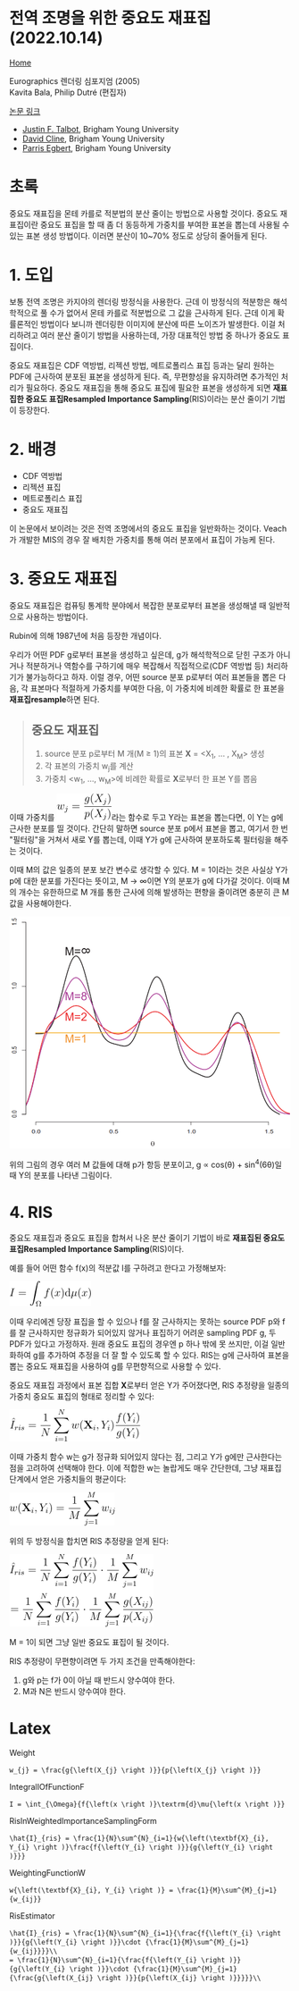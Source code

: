 # 전역 조명을 위한 중요도 재표집 (2022.10.14)
[Home](/README.md)

Eurographics 렌더링 심포지엄 (2005)<br>
Kavita Bala, Philip Dutré (편집자)

[논문 링크](https://diglib.eg.org/handle/10.2312/EGWR.EGSR05.139-146)

* [Justin F. Talbot](http://justintalbot.com/), Brigham Young University
* [David Cline](https://scholar.google.com/citations?user=WYFkt7IAAAAJ&hl=en), Brigham Young University
* [Parris Egbert](https://science.byu.edu/directory/parris-egbert), Brigham Young University

# 초록

중요도 재표집을 몬테 카를로 적분법의 분산 줄이는 방법으로 사용할 것이다. 중요도 재표집이란 중요도 표집을 할 때 좀 더 동등하게 가중치를 부여한 표본을 뽑는데 사용될 수 있는 표본 생성 방법이다. 이러면 분산이 10~70% 정도로 상당히 줄어들게 된다.

# 1. 도입

보통 전역 조명은 카지야의 렌더링 방정식을 사용한다. 근데 이 방정식의 적분항은 해석학적으로 풀 수가 없어서 몬테 카를로 적분법으로 그 값을 근사하게 된다. 근데 이게 확률론적인 방법이다 보니까 렌더링한 이미지에 분산에 따른 노이즈가 발생한다. 이걸 처리하려고 여러 분산 줄이기 방법을 사용하는데, 가장 대표적인 방법 중 하나가 중요도 표집이다.

중요도 재표집은 CDF 역방법, 리젝션 방법, 메트로폴리스 표집 등과는 달리 원하는 PDF에 근사하여 분포된 표본을 생성하게 된다. 즉, 무편향성을 유지하려면 추가적인 처리가 필요하다. 중요도 재표집을 통해 중요도 표집에 필요한 표본을 생성하게 되면 **재표집한 중요도 표집Resampled Importance Sampling**(RIS)이라는 분산 줄이기 기법이 등장한다.

# 2. 배경

* CDF 역방법
* 리젝션 표집
* 메트로폴리스 표집
* 중요도 재표집

이 논문에서 보이려는 것은 전역 조명에서의 중요도 표집을 일반화하는 것이다. Veach가 개발한 MIS의 경우 잘 배치한 가중치를 통해 여러 분포에서 표집이 가능케 된다.

# 3. 중요도 재표집

중요도 재표집은 컴퓨팅 통계학 분야에서 복잡한 분포로부터 표본을 생성해낼 때 일반적으로 사용하는 방법이다.

Rubin에 의해 1987년에 처음 등장한 개념이다.

우리가 어떤 PDF g로부터 표본을 생성하고 싶은데, g가 해석학적으로 닫힌 구조가 아니거나 적분하거나 역함수를 구하기에 매우 복잡해서 직접적으로(CDF 역방법 등) 처리하기가 불가능하다고 하자. 이럴 경우, 어떤 source 분포 p로부터 여러 표본들을 뽑은 다음, 각 표본마다 적절하게 가중치를 부여한 다음, 이 가중치에 비례한 확률로 한 표본을 **재표집resample**하면 된다.

> ## 중요도 재표집
> 1. source 분포 p로부터 M 개(M ≥ 1)의 표본 **X** = <X<sub>1</sub>, ... , X<sub>M</sub>> 생성
> 2. 각 표본의 가중치 w<sub>j</sub>를 계산
> 3. 가중치 <w<sub>1</sub>, &hellip;, w<sub>M</sub>>에 비례한 확률로 **X**로부터 한 표본 Y를 뽑음

이때 가중치를 ![Weight](/Images/ResampledImportanceSampling/Weight.png)라는 함수로 두고 Y라는 표본을 뽑는다면, 이 Y는 g에 근사한 분포를 띨 것이다. 간단히 말하면 source 분포 p에서 표본을 뽑고, 여기서 한 번 "필터링"을 거쳐서 새로 Y를 뽑는데, 이때 Y가 g에 근사하여 분포하도록 필터링을 해주는 것이다.

이때 M의 값은 일종의 분포 보간 변수로 생각할 수 있다. M = 1이라는 것은 사실상 Y가 p에 대한 분포를 가진다는 뜻이고, M → ∞이면 Y의 분포가 g에 다가갈 것이다. 이때 M의 개수는 유한하므로 M 개를 통한 근사에 의해 발생하는 편향을 줄이려면 충분히 큰 M 값을 사용해야한다.

![Figure1](/Images/ResampledImportanceSampling/Figure1.png)

위의 그림의 경우 여러 M 값들에 대해 p가 항등 분포이고, g ∝ cos(&theta;) + sin<sup>4</sup>(6&theta;)일 때 Y의 분포를 나타낸 그림이다.

# 4. RIS

중요도 재표집과 중요도 표집을 합쳐서 나온 분산 줄이기 기법이 바로 **재표집된 중요도 표집Resampled Importance Sampling**(RIS)이다.

예를 들어 어떤 함수 f(x)의 적분값 I를 구하려고 한다고 가정해보자:

![IntegralIOfFunctionF](/Images/ResampledImportanceSampling/IntegralIOfFunctionF.png)

이때 우리에겐 당장 표집을 할 수 있으나 f를 잘 근사하지는 못하는 source PDF p와 f를 잘 근사하지만 정규화가 되어있지 않거나 표집하기 어려운 sampling PDF g, 두 PDF가 있다고 가정하자. 원래 중요도 표집의 경우엔 p 하나 밖에 못 쓰지만, 이걸 일반화하여 g를 추가하여 추정을 더 잘 할 수 있도록 할 수 있다. RIS는 g에 근사하여 표본을 뽑는 중요도 재표집을 사용하여 g를 무편향적으로 사용할 수 있다.

중요도 재표집 과정에서 표본 집합 **X**로부터 얻은 Y가 주어졌다면, RIS 추정량을 일종의 가중치 중요도 표집의 형태로 정리할 수 있다:

![RisInWeightedImportanceSamplingForm](/Images/ResampledImportanceSampling/RisInWeightedImportanceSamplingForm.png)

이때 가중치 함수 w는 g가 정규화 되어있지 않다는 점, 그리고 Y가 g에만 근사한다는 점을 고려하여 선택해야 한다. 이에 적합한 w는 놀랍게도 매우 간단한데, 그냥 재표집 단계에서 얻은 가중치들의 평균이다:

![WeightingFunctionW](/Images/ResampledImportanceSampling/WeightingFunctionW.png)

위의 두 방정식을 합치면 RIS 추정량을 얻게 된다:

![RisEstimator](/Images/ResampledImportanceSampling/RisEstimator.png)

M = 1이 되면 그냥 일반 중요도 표집이 될 것이다.

RIS 추정량이 무편향이려면 두 가지 조건을 만족해야한다:

1. g와 p는 f가 0이 아닐 때 반드시 양수여야 한다.
2. M과 N은 반드시 양수여야 한다.

# Latex

Weight
```
w_{j} = \frac{g{\left(X_{j} \right )}}{p{\left(X_{j} \right )}}
```

IntegralIOfFunctionF
```
I = \int_{\Omega}{f{\left(x \right )}\textrm{d}\mu{\left(x \right )}}
```

RisInWeightedImportanceSamplingForm
```
\hat{I}_{ris} = \frac{1}{N}\sum^{N}_{i=1}{w{\left(\textbf{X}_{i}, Y_{i} \right )}\frac{f{\left(Y_{i} \right )}}{g{\left(Y_{i} \right )}}}
```

WeightingFunctionW
```
w{\left(\textbf{X}_{i}, Y_{i} \right )} = \frac{1}{M}\sum^{M}_{j=1}{w_{ij}}
```

RisEstimator
```
\hat{I}_{ris} = \frac{1}{N}\sum^{N}_{i=1}{\frac{f{\left(Y_{i} \right )}}{g{\left(Y_{i} \right )}}\cdot {\frac{1}{M}\sum^{M}_{j=1}{w_{ij}}}}\\
= \frac{1}{N}\sum^{N}_{i=1}{\frac{f{\left(Y_{i} \right )}}{g{\left(Y_{i} \right )}}\cdot {\frac{1}{M}\sum^{M}_{j=1}{\frac{g{\left(X_{ij} \right )}}{p{\left(X_{ij} \right )}}}}}\\
```
